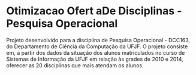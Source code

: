 # Otimizacao Ofert aDe Disciplinas - Pesquisa Operacional
Projeto desenvolvido para a disciplina de Pesquisa Operacional - DCC163, do Departamento de Ciência da Computação da UFJF.
O projeto consiste em, a partir dos dados da situação dos alunos matriculados no curso de Sistemas de Informação da UFJF em relação às grades de 2010 e 2014, oferecer as 20 disciplinas que mais atendam os alunos.
